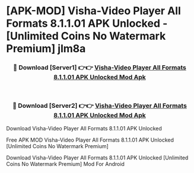 # [APK-MOD] Visha-Video Player All Formats 8.1.1.01 APK Unlocked - [Unlimited Coins No Watermark Premium] jlm8a



<div align="center">
<h3>🔴 Download [Server1] 👉👉 <a href="https://momento.my/?title=Visha-Video_Player_All_Formats_8.1.1.01_APK_Unlocked">Visha-Video Player All Formats 8.1.1.01 APK Unlocked Mod Apk</a></h3><br>

<h3>🔴 Download [Server2] 👉👉 <a href="https://momento.my/?title=Visha-Video_Player_All_Formats_8.1.1.01_APK_Unlocked">Visha-Video Player All Formats 8.1.1.01 APK Unlocked Mod Apk</a></h3>
</div>



Download Visha-Video Player All Formats 8.1.1.01 APK Unlocked 

Free APK MOD Visha-Video Player All Formats 8.1.1.01 APK Unlocked [Unlimited Coins No Watermark Premium]

Download Visha-Video Player All Formats 8.1.1.01 APK Unlocked [Unlimited Coins No Watermark Premium] Mod For Android
